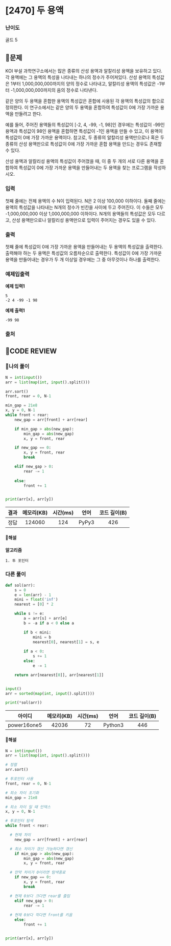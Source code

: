 # [2470] 두 용액

### **난이도**
골드 5
## **📝문제**
KOI 부설 과학연구소에서는 많은 종류의 산성 용액과 알칼리성 용액을 보유하고 있다. 각 용액에는 그 용액의 특성을 나타내는 하나의 정수가 주어져있다. 산성 용액의 특성값은 1부터 1,000,000,000까지의 양의 정수로 나타내고, 알칼리성 용액의 특성값은 -1부터 -1,000,000,000까지의 음의 정수로 나타낸다.

같은 양의 두 용액을 혼합한 용액의 특성값은 혼합에 사용된 각 용액의 특성값의 합으로 정의한다. 이 연구소에서는 같은 양의 두 용액을 혼합하여 특성값이 0에 가장 가까운 용액을 만들려고 한다.

예를 들어, 주어진 용액들의 특성값이 [-2, 4, -99, -1, 98]인 경우에는 특성값이 -99인 용액과 특성값이 98인 용액을 혼합하면 특성값이 -1인 용액을 만들 수 있고, 이 용액이 특성값이 0에 가장 가까운 용액이다. 참고로, 두 종류의 알칼리성 용액만으로나 혹은 두 종류의 산성 용액만으로 특성값이 0에 가장 가까운 혼합 용액을 만드는 경우도 존재할 수 있다.

산성 용액과 알칼리성 용액의 특성값이 주어졌을 때, 이 중 두 개의 서로 다른 용액을 혼합하여 특성값이 0에 가장 가까운 용액을 만들어내는 두 용액을 찾는 프로그램을 작성하시오.
### **입력**
첫째 줄에는 전체 용액의 수 N이 입력된다. N은 2 이상 100,000 이하이다. 둘째 줄에는 용액의 특성값을 나타내는 N개의 정수가 빈칸을 사이에 두고 주어진다. 이 수들은 모두 -1,000,000,000 이상 1,000,000,000 이하이다. N개의 용액들의 특성값은 모두 다르고, 산성 용액만으로나 알칼리성 용액만으로 입력이 주어지는 경우도 있을 수 있다.
### **출력**
첫째 줄에 특성값이 0에 가장 가까운 용액을 만들어내는 두 용액의 특성값을 출력한다. 출력해야 하는 두 용액은 특성값의 오름차순으로 출력한다. 특성값이 0에 가장 가까운 용액을 만들어내는 경우가 두 개 이상일 경우에는 그 중 아무것이나 하나를 출력한다.
### **예제입출력**

**예제 입력1**

```
5
-2 4 -99 -1 98
```

**예제 출력1**

```
-99 98
```

### **출처**

## **🧐CODE REVIEW**

### **🧾나의 풀이**

```python
N = int(input())
arr = list(map(int, input().split()))

arr.sort()
front, rear = 0, N-1

min_gap = 21e8
x, y = 0, N-1
while front < rear:
    new_gap = arr[front] + arr[rear]

    if min_gap > abs(new_gap):
        min_gap = abs(new_gap)
        x, y = front, rear

    if new_gap == 0:
        x, y = front, rear
        break

    elif new_gap > 0:
        rear -= 1
    
    else:
        front += 1


print(arr[x], arr[y])
```

결과	| 메모리(KB) |	시간(ms) |	언어 |	코드 길이(B)
:----:|:-----:|:-----:|:-----:|:--------:
정답|124060|124|PyPy3|426
#### **📝해설**

**알고리즘**
```
1. 투 포인터
```

### **다른 풀이**

```python
def sol(arr):
    s = 0
    e = len(arr) - 1
    mini = float('inf')
    nearest = [0] * 2

    while s != e:
        a = arr[s] + arr[e]
        b = -a if a < 0 else a

        if b < mini:
            mini = b
            nearest[0], nearest[1] = s, e
        
        if a < 0:
            s += 1
        else:
            e -= 1

    return arr[nearest[0]], arr[nearest[1]]


input()
arr = sorted(map(int, input().split()))

print(*sol(arr))
```

아이디 | 메모리(KB) |	시간(ms) |	언어 |	코드 길이(B) 
:-----:|:-----:|:-----:|:----:|:--------:
power16one5|42036|72|Python3|446
#### **📝해설**

```python
N = int(input())
arr = list(map(int, input().split()))

# 정렬
arr.sort()

# 투포인터 사용
front, rear = 0, N-1

# 최소 차이 초기화
min_gap = 21e8

# 최소 차이 일 때 인덱스
x, y = 0, N-1

# 투포인터 탐색
while front < rear:

  # 현재 차이
    new_gap = arr[front] + arr[rear]

  # 최소 차이가 갱신 가능하다면 갱신
    if min_gap > abs(new_gap):
        min_gap = abs(new_gap)
        x, y = front, rear

  # 만약 차이가 0이라면 탐색종료
    if new_gap == 0:
        x, y = front, rear
        break

  # 현재 0보다 크다면 rear를 줄임
    elif new_gap > 0:
        rear -= 1
  
  # 현재 0보다 작다면 front를 키움
    else:
        front += 1


print(arr[x], arr[y])
```